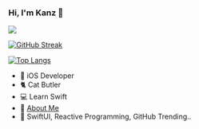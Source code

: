 ### Hi, I'm Kanz 👋

<img src="https://github-readme-stats.vercel.app/api?username=87kangsw&show_icons=true&icon_color=009C4C&text_color=718096&bg_color=ffffff&hide_title=true" />

[![GitHub Streak](http://github-readme-streak-stats.herokuapp.com?user=87kangsw&theme=dark)](https://git.io/streak-stats)

[![Top Langs](https://github-readme-stats.vercel.app/api/top-langs/?username=87kangsw&layout=compact)](https://github.com/anuraghazra/github-readme-stats)


- 📱 iOS Developer
- 🐈 Cat Butler
- 💻 Learn Swift
- 🔗 [About Me](https://kanz.dev)
- 🧐 SwiftUI, Reactive Programming, GitHub Trending..
